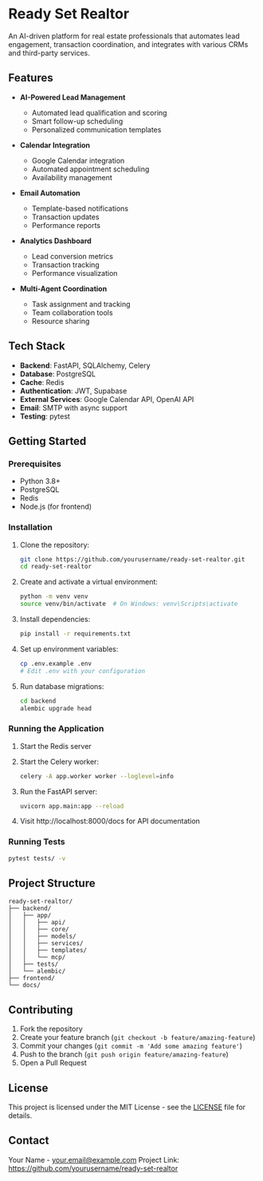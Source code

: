 # Ready Set Realtor

An AI-driven platform for real estate professionals that automates lead engagement, transaction coordination, and integrates with various CRMs and third-party services.

## Features

- **AI-Powered Lead Management**
  - Automated lead qualification and scoring
  - Smart follow-up scheduling
  - Personalized communication templates

- **Calendar Integration**
  - Google Calendar integration
  - Automated appointment scheduling
  - Availability management

- **Email Automation**
  - Template-based notifications
  - Transaction updates
  - Performance reports

- **Analytics Dashboard**
  - Lead conversion metrics
  - Transaction tracking
  - Performance visualization

- **Multi-Agent Coordination**
  - Task assignment and tracking
  - Team collaboration tools
  - Resource sharing

## Tech Stack

- **Backend**: FastAPI, SQLAlchemy, Celery
- **Database**: PostgreSQL
- **Cache**: Redis
- **Authentication**: JWT, Supabase
- **External Services**: Google Calendar API, OpenAI API
- **Email**: SMTP with async support
- **Testing**: pytest

## Getting Started

### Prerequisites

- Python 3.8+
- PostgreSQL
- Redis
- Node.js (for frontend)

### Installation

1. Clone the repository:
   ```bash
   git clone https://github.com/yourusername/ready-set-realtor.git
   cd ready-set-realtor
   ```

2. Create and activate a virtual environment:
   ```bash
   python -m venv venv
   source venv/bin/activate  # On Windows: venv\Scripts\activate
   ```

3. Install dependencies:
   ```bash
   pip install -r requirements.txt
   ```

4. Set up environment variables:
   ```bash
   cp .env.example .env
   # Edit .env with your configuration
   ```

5. Run database migrations:
   ```bash
   cd backend
   alembic upgrade head
   ```

### Running the Application

1. Start the Redis server

2. Start the Celery worker:
   ```bash
   celery -A app.worker worker --loglevel=info
   ```

3. Run the FastAPI server:
   ```bash
   uvicorn app.main:app --reload
   ```

4. Visit http://localhost:8000/docs for API documentation

### Running Tests

```bash
pytest tests/ -v
```

## Project Structure

```
ready-set-realtor/
├── backend/
│   ├── app/
│   │   ├── api/
│   │   ├── core/
│   │   ├── models/
│   │   ├── services/
│   │   ├── templates/
│   │   └── mcp/
│   ├── tests/
│   └── alembic/
├── frontend/
└── docs/
```

## Contributing

1. Fork the repository
2. Create your feature branch (`git checkout -b feature/amazing-feature`)
3. Commit your changes (`git commit -m 'Add some amazing feature'`)
4. Push to the branch (`git push origin feature/amazing-feature`)
5. Open a Pull Request

## License

This project is licensed under the MIT License - see the [LICENSE](LICENSE) file for details.

## Contact

Your Name - your.email@example.com
Project Link: https://github.com/yourusername/ready-set-realtor
